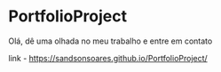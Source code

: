# PortfolioProject
Olá, dê uma olhada no meu trabalho e entre em contato

link - https://sandsonsoares.github.io/PortfolioProject/
